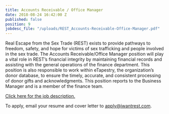```yaml
---
title: Accounts Receivable / Office Manager
date: 2018-08-24 16:42:00 Z
published: false
position: 9
jobdesc_file: "/uploads/REST_Accounts-Receivable-Office-Manager.pdf"
---
```


Real Escape from the Sex Trade (REST) exists to provide pathways to freedom, safety, and hope for victims of sex trafficking and people involved in the sex trade. The Accounts Receivable/Office Manager position will play a vital role in REST’s financial integrity by maintaining financial records and assisting with the general operations of the finance department. This position is also responsible to work within eTapestry, the organization’s donor database, to ensure the timely, accurate, and consistent processing of donor gifts and acknowledgments. This position reports to the Business Manager and is a member of the finance team.

[Click here for the job description.](/uploads/REST_Accounts-Receivable-Office-Manager.pdf)

To apply, email your resume and cover letter to [apply@iwantrest.com](mailto:apply@iwantrest.com).